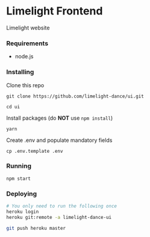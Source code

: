 # Limelight Frontend
Limelight website

### Requirements
- node.js

### Installing
Clone this repo
```
git clone https://github.com/limelight-dance/ui.git

cd ui
```
Install packages (do **NOT** use `npm install`)
```
yarn
```
Create .env and populate mandatory fields
```
cp .env.template .env
```
### Running
```
npm start
```
### Deploying
```sh
# You only need to run the following once
heroku login
heroku git:remote -a limelight-dance-ui

git push heroku master
```
